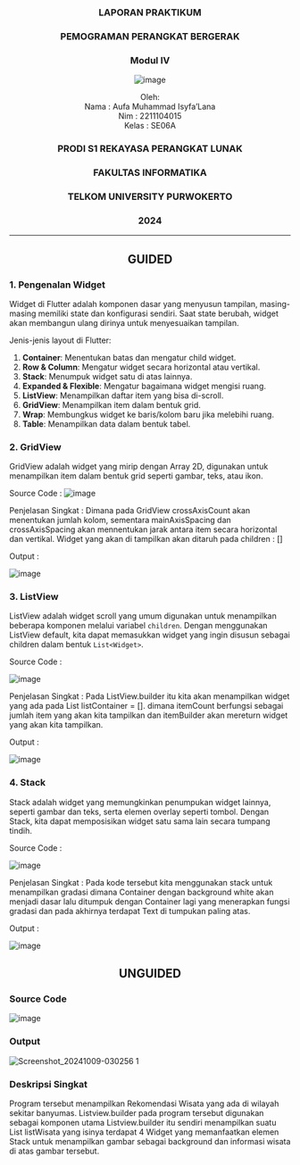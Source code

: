 <div align="center">

### LAPORAN PRAKTIKUM

### PEMOGRAMAN PERANGKAT BERGERAK

### Modul IV

![image](https://github.com/user-attachments/assets/2948daec-1e7a-4765-8f23-df638a387c87)

Oleh:  
Nama : Aufa Muhammad Isyfa’Lana  
Nim : 2211104015  
Kelas : SE06A

### PRODI S1 REKAYASA PERANGKAT LUNAK  
### FAKULTAS INFORMATIKA  
### TELKOM UNIVERSITY PURWOKERTO  
### 2024

</div>

---
<div align="center">

## GUIDED
</div>

### 1. Pengenalan Widget
Widget di Flutter adalah komponen dasar yang menyusun tampilan, masing-masing memiliki state dan konfigurasi sendiri. Saat state berubah, widget akan membangun ulang dirinya untuk menyesuaikan tampilan.

Jenis-jenis layout di Flutter:
1. **Container**: Menentukan batas dan mengatur child widget.
2. **Row & Column**: Mengatur widget secara horizontal atau vertikal.
3. **Stack**: Menumpuk widget satu di atas lainnya.
4. **Expanded & Flexible**: Mengatur bagaimana widget mengisi ruang.
5. **ListView**: Menampilkan daftar item yang bisa di-scroll.
6. **GridView**: Menampilkan item dalam bentuk grid.
7. **Wrap**: Membungkus widget ke baris/kolom baru jika melebihi ruang.
8. **Table**: Menampilkan data dalam bentuk tabel.

### 2. GridView
GridView adalah widget yang mirip dengan Array 2D, digunakan untuk menampilkan item dalam bentuk grid seperti gambar, teks, atau ikon.

Source Code : 
![image](https://github.com/user-attachments/assets/9b8c0941-da39-475a-94d0-39e69ceaa481)

Penjelasan Singkat : 
Dimana pada GridView crossAxisCount akan menentukan jumlah kolom, sementara mainAxisSpacing dan crossAxisSpacing akan mennentukan jarak antara item secara horizontal dan vertikal. Widget yang akan di tampilkan akan ditaruh pada children : []

Output :

![image](https://github.com/user-attachments/assets/c95d0174-2361-4933-a89e-377c50de6704)

### 3. ListView
ListView adalah widget scroll yang umum digunakan untuk menampilkan beberapa komponen melalui variabel `children`. Dengan menggunakan ListView default, kita dapat memasukkan widget yang ingin disusun sebagai children dalam bentuk `List<Widget>`.

Source Code :

![image](https://github.com/user-attachments/assets/38cc35a1-3f83-4323-b124-690184756ba3)

Penjelasan Singkat :
Pada ListView.builder itu kita akan menampilkan widget yang ada pada List<Widget> listContainer = []. dimana itemCount berfungsi sebagai jumlah item yang akan kita tampilkan dan itemBuilder akan mereturn widget yang akan kita tampilkan.

Output :

![image](https://github.com/user-attachments/assets/125a1f87-bc62-4658-aba3-97e3c20bb4bd)


### 4. Stack 
Stack adalah widget yang memungkinkan penumpukan widget lainnya, seperti gambar dan teks, serta elemen overlay seperti tombol. Dengan Stack, kita dapat memposisikan widget satu sama lain secara tumpang tindih.

Source Code :

![image](https://github.com/user-attachments/assets/776ef4d3-543b-4b99-b911-8c75a25fd827)

Penjelasan Singkat :
Pada kode tersebut kita menggunakan stack untuk menampilkan gradasi dimana Container dengan background white akan menjadi dasar lalu ditumpuk dengan Container lagi yang menerapkan fungsi gradasi dan pada akhirnya terdapat Text di tumpukan paling atas.

Output :

![image](https://github.com/user-attachments/assets/6f95bc9d-c6d2-457e-9494-718e8a97892e)


<div align="center">

## UNGUIDED
</div>

### Source Code 
![image](https://github.com/user-attachments/assets/85f7bf53-6db5-4ba5-bf22-30015cabe822)


### Output 
![Screenshot_20241009-030256 1](https://github.com/user-attachments/assets/4054e3d6-9d9c-4456-9dc1-c6ad549c18fc)

### Deskripsi Singkat 
Program tersebut menampilkan Rekomendasi Wisata yang ada di wilayah sekitar banyumas. Listview.builder pada program tersebut digunakan sebagai komponen utama Listview.builder itu sendiri menampilkan suatu List<Widget> listWisata yang isinya terdapat 4 Widget yang memanfaatkan elemen Stack untuk menampilkan gambar sebagai background dan informasi wisata di atas gambar tersebut.

